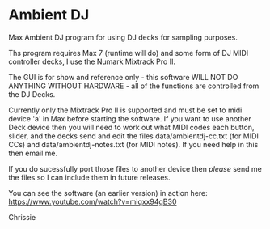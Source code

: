 # Ambient DJ
Max Ambient DJ program for using DJ decks for sampling purposes.

Ths program requires Max 7 (runtime will do) and some form of DJ MIDI controller decks, 
I use the Numark Mixtrack Pro II.

The GUI is for show and reference only - this software WILL NOT DO ANYTHING WITHOUT HARDWARE - all of the
functions are controlled from the DJ Decks.

Currently only the Mixtrack Pro II is supported and must be set to midi device 'a' in Max before starting the software. If you want to use another Deck device then you will need to work out what MIDI codes each 
button, slider, and the decks send and edit the files data/ambientdj-cc.txt (for MIDI CCs) and 
data/ambientdj-notes.txt (for MIDI notes). If you need help in this then email me.

If you do sucessfully port those files to another device then *please* send me the files so I can include them
in future releases.

You can see the software (an earlier version) in action here: https://www.youtube.com/watch?v=miqxx94gB30

Chrissie


